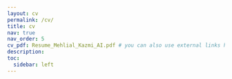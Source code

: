 ```yaml
---
layout: cv
permalink: /cv/
title: cv
nav: true
nav_order: 5
cv_pdf: Resume_Mehlial_Kazmi_AI.pdf # you can also use external links here
description: 
toc:
  sidebar: left
---
```


